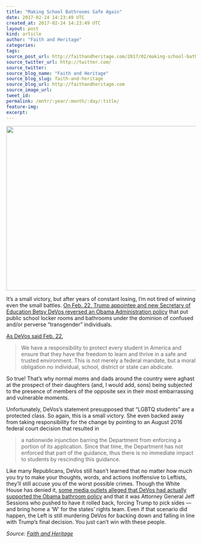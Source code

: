 ```yaml
---
title: "Making School Bathrooms Safe Again"
date: 2017-02-24 14:23:49 UTC
created_at: 2017-02-24 14:23:49 UTC
layout: post
kind: article
author: "Faith and Heritage"
categories: 
tags: 
source_post_url: http://faithandheritage.com/2017/02/making-school-bathrooms-safe-again/
source_twitter_url: http://twitter.com/
source_twitter: 
source_blog_name: "Faith and Heritage"
source_blog_slug: faith-and-heritage
source_blog_url: http://faithandheritage.com
source_image_url: 
tweet_id:
permalink: /mntr/:year/:month/:day/:title/
feature-img: 
excerpt:
---
```

<p><img class="aligncenter size-full wp-image-10884" src="http://faithandheritage.com/wp-content/uploads/2017/02/Betsy-DeVos-transgender-rights-LGBT-school-bathrooms-degeneracy-perversion-Barack-Obama-North-Carolina.jpg" alt="" width="780" height="438"></p>
<p>It’s a small victory, but after years of constant losing, I’m not tired of winning even the small battles. <a href="http://hosted.ap.org/dynamic/stories/U/US_TRANSGENDER_BATHROOMS?SITE=AP&amp;SECTION=HOME&amp;TEMPLATE=DEFAULT&amp;CTIME=2017-02-22-19-10-17">On Feb. 22, Trump appointee and new Secretary of Education Betsy DeVos reversed an Obama Administration policy</a> that put public school locker rooms and bathrooms under the dominion of confused and/or perverse “transgender” individuals.</p>
<p><a href="https://www.ed.gov/news/press-releases/us-secretary-education-betsy-devos-issues-statement-new-title-ix-guidance">As DeVos said Feb. 22</a>,</p>
<blockquote><p>We have a responsibility to protect every student in America and ensure that they have the freedom to learn and thrive in a safe and trusted environment. This is not merely a federal mandate, but a moral obligation no individual, school, district or state can abdicate.</p></blockquote>
<p>So true! That’s why normal moms and dads around the country were aghast at the prospect of their daughters (and, I would add, sons) being subjected to the presence of members of the opposite sex in their most embarrassing and vulnerable moments.</p>
<p>Unfortunately, DeVos’s statement presupposed that “LGBTQ students” are a protected class. So again, this is a small victory. She even backed away from taking responsibility for the change by pointing to an August 2016 federal court decision that resulted in</p>
<blockquote><p>a nationwide injunction barring the Department from enforcing a portion of its application. Since that time, the Department has not enforced that part of the guidance, thus there is no immediate impact to students by rescinding this guidance.</p></blockquote>
<p>Like many Republicans, DeVos still hasn’t learned that no matter how much you try to make your thoughts, words, and actions inoffensive to Leftists, they’ll still accuse you of the worst possible crimes. Though the White House has denied it, <a href="http://www.breitbart.com/big-government/2017/02/22/transgender-trump-sessions-override-devos/">some media outlets alleged that DeVos had actually supported the Obama bathroom policy</a> and that it was Attorney General Jeff Sessions who pushed to have it rolled back, forcing Trump to pick sides — and bring home a ‘W’ for the states’ rights team. Even if that scenario did happen, the Left is still murdering DeVos for backing down and falling in line with Trump’s final decision. You just can’t win with these people.</p><div class="">
    <i>Source: <a href="http://faithandheritage.com">Faith and Heritage</a></i>
</div>
